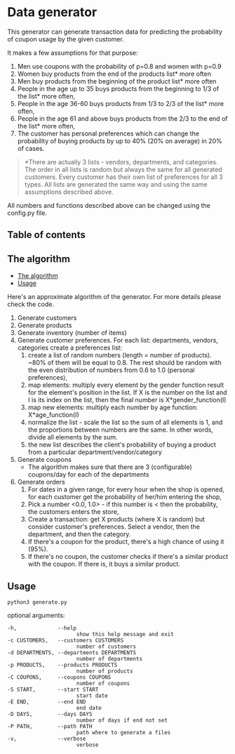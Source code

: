 # Data generator

This generator can generate transaction data for predicting the probability of coupon usage by the given customer.

It makes a few assumptions for that purpose:
1. Men use coupons with the probability of p=0.8 and women with p=0.9
1. Women buy products from the end of the products list* more often
1. Men buy products from the beginning of the product list* more often
1. People in the age up to 35 buys products from the beginning to 1/3 of the list* more often,
1. People in the age 36-60 buys products from 1/3 to 2/3 of the list* more often,
1. People in the age 61 and above buys products from the 2/3 to the end of the list* more often,
1. The customer has personal preferences which can change the probability of buying products by up to 40% (20% on average) in 20% of cases.

> *There are actually 3 lists - vendors, departments, and categories. The order in all lists is random but always the same for all generated customers. Every customer has their own list of preferences for all 3 types. All lists are generated the same way and using the same assumptions described above.

All numbers and functions described above can be changed using the config.py file.

## Table of contents

## The algorithm

* [The algorithm](#the-algorithm)
* [Usage](#usage)

Here's an approximate algorithm of the generator. For more details please check the code.

1. Generate customers
1. Generate products
1. Generate inventory (number of items)
1. Generate customer preferences. For each list: departments, vendors, categories create a preferences list:
   1. create a list of random numbers (length = number of products). ~80% of them will be equal to 0.8. The rest should be random with the even distribution of numbers from 0.6 to 1.0 (personal preferences),
   1. map elements: multiply every element by the gender function result for the element's position in the list. If X is the number on the list and I is its index on the list, then the final number is X*gender_function(I)
   1. map new elements: multiply each number by age function: X*age_function(I)
   1. normalize the list - scale the list so the sum of all elements is 1, and the proportions between numbers are the same. In other words, divide all elements by the sum.
   1. the new list describes the client's probability of buying a product from a particular department/vendor/category
1. Generate coupons
   * The algorithm makes sure that there are 3 (configurable) coupons/day for each of the departments
1. Generate orders
   1. For dates in a given range, for every hour when the shop is opened, for each customer get the probability of her/him entering the shop,
   1. Pick a number <0.0, 1.0> - if this number is < then the probability, the customers enters the store,
   1. Create a transaction: get X products (where X is random) but consider customer's preferences. Select a vendor, then the department, and then the category.
   1. If there's a coupon for the product, there's a high chance of using it (95%).
   1. If there's no coupon, the customer checks if there's a similar product with the coupon. If there is, it buys a similar product.

## Usage

```
python3 generate.py 
```

optional arguments:

```
-h,             --help
                      show this help message and exit
-c CUSTOMERS,   --customers CUSTOMERS
                      number of customers
-d DEPARTMENTS, --departments DEPARTMENTS
                      number of departments
-p PRODUCTS,    --products PRODUCTS
                      number of products
-C COUPONS,     --coupons COUPONS
                      number of coupons
-S START,       --start START
                      start date
-E END,         --end END
                      end date
-D DAYS,        --days DAYS 
                      number of days if end not set
-P PATH,        --path PATH
                      path where to generate a files
-v,             --verbose    
                      verbose
```
